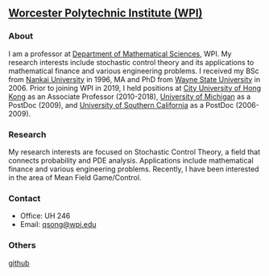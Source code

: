 
## [Worcester Polytechnic Institute (WPI)](https://www.wpi.edu/)

### About

I am a professor at [Department of Mathematical Sciences](https://www.wpi.edu/academics/departments/mathematical-sciences), WPI. My research interests include stochastic control theory and its applications to mathematical finance and various engineering problems. I received my BSc from [Nankai University](https://en.nankai.edu.cn/) in 1996, MA and PhD from [Wayne State University](https://wayne.edu/) in 2006. Prior to joining WPI in 2019, I held positions at [City University of Hong Kong](https://www.cityu.edu.hk/) as an Associate Professor (2010-2018), [University of Michigan](https://umich.edu/) as a PostDoc (2009), and [University of Southern California](https://usc.edu/) as a PostDoc (2006-2009).

### Research

My research interests are focused on Stochastic Control Theory, a field that connects probability and PDE analysis. Applications include mathematical finance and various engineering problems. Recently, I have been interested in the area of Mean Field Game/Control.

### Contact

- Office: UH 246
- Email: qsong@wpi.edu

### Others
[github](https://github.com/qsongatwpi?tab=repositories)